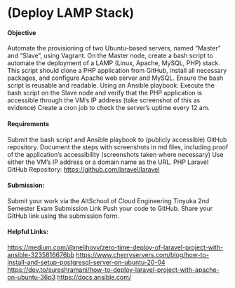 # (Deploy LAMP Stack)

#### Objective
Automate the provisioning of two Ubuntu-based servers, named “Master” and “Slave”, using Vagrant.
On the Master node, create a bash script to automate the deployment of a LAMP (Linux, Apache, MySQL, PHP) stack.
This script should clone a PHP application from GitHub, install all necessary packages, and configure Apache web server and MySQL. 
Ensure the bash script is reusable and readable.
Using an Ansible playbook:
Execute the bash script on the Slave node and verify that the PHP application is accessible through the VM’s IP address (take screenshot of this as evidence)
Create a cron job to check the server’s uptime every 12 am.

#### Requirements
Submit the bash script and Ansible playbook to (publicly accessible) GitHub repository.
Document the steps with screenshots in md files, including proof of the application’s accessibility (screenshots taken where necessary)
Use either the VM’s IP address or a domain name as the URL.
PHP Laravel GitHub Repository:
https://github.com/laravel/laravel

#### Submission:
Submit your work via the AltSchool of Cloud Engineering Tinyuka 2nd Semester Exam Submission Link
Push your code to GitHub.
Share your GitHub link using the submission form.

#### Helpful Links:
https://medium.com/@melihovv/zero-time-deploy-of-laravel-project-with-ansible-3235816676bb
https://www.cherryservers.com/blog/how-to-install-and-setup-postgresql-server-on-ubuntu-20-04
https://dev.to/sureshramani/how-to-deploy-laravel-project-with-apache-on-ubuntu-36p3
https://docs.ansible.com/
